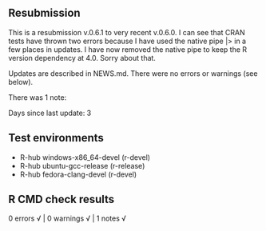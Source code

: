 ## Resubmission

This is a resubmission v.0.6.1 to very recent v.0.6.0. I can see that CRAN tests have thrown two errors because I have used the native pipe |> in a few places in updates. I have now removed the native pipe to keep the R version dependency at 4.0. Sorry about that.

Updates are described in NEWS.md.
There were no errors or warnings (see below).

There was 1 note:

Days since last update: 3

## Test environments
- R-hub windows-x86_64-devel (r-devel)
- R-hub ubuntu-gcc-release (r-release)
- R-hub fedora-clang-devel (r-devel)

## R CMD check results
0 errors √ | 0 warnings √ | 1 notes √
